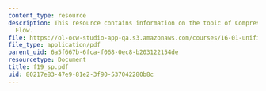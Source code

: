 ```yaml
---
content_type: resource
description: This resource contains information on the topic of Compressible Channel
  Flow.
file: https://ol-ocw-studio-app-qa.s3.amazonaws.com/courses/16-01-unified-engineering-i-ii-iii-iv-fall-2005-spring-2006/80217e8347e981e23f90537042280b8c_f19_sp.pdf
file_type: application/pdf
parent_uid: 6a5f667b-6fca-f068-0ec8-b203122154de
resourcetype: Document
title: f19_sp.pdf
uid: 80217e83-47e9-81e2-3f90-537042280b8c
---
```

